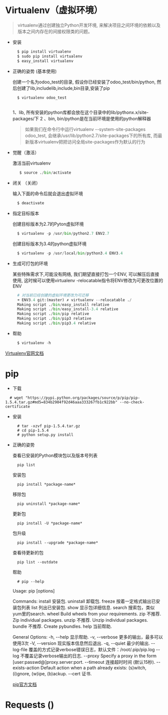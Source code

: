 # Virtualenv（虚拟环境）
  
  > virtualenv通过创建独立Python开发环境, 来解决项目之间环境的依赖以及版本之间内存在的间接权限类的问题。
  
  * 安装
  
    ```python
      $ pip install virtualenv
      $ sudo pip install virtualenv
      $ easy_install virtualenv
    ```
  
  * 正确的姿势 (基本使用)
  
    创建一个名为odoo_test的目录, 假设你已经安装了odoo_test/bin/python, 然后创建了lib,includelib,include,bin目录,安装了pip
    ```python
      $ virtualenv odoo_test 
      
    ```
      1、lib, 所有安装的python库都会放在这个目录中的lib/pythonx.x/site-packages/下
      2 、bin, bin/python是在当前环境是使用的python解释器
      > 如果我们在命令行中运行virtualenv --system-site-packages odoo_test, 会继承/usr/lib/python2.7/site-packages下的所有库, 而最新版本virtualenv把把访问全局site-packages作为默认的行为
  
  * 觉醒（激活）
  
    激活当前virtualenv
    ```python
       $ source ./bin/activate  
    ```
  
  * 闭关 （关闭）
  
    输入下面的命令后就会退出虚拟环境
    ```python
      $ deactivate
    ```
  * 指定目标版本
  
    创建目标版本为2.7的Pyton虚拟环境 
    ```python
      $ virtualenv -p /usr/bin/python2.7 ENV2.7
    ```
  
    创建目标版本为3.4的python虚拟环境
    ```python
      $ virtualenv -p /usr/local/bin/python3.4 ENV3.4
    ```
    
  * 生成可打包的环境
  
    某些特殊需求下,可能没有网络, 我们期望直接打包一个ENV, 可以解压后直接使用, 这时候可以使用virtualenv -relocatable指令将ENV修改为可更改位置的ENV

    ```python
      # 对当前已经创建的虚拟环境更改为可迁移
      ➜ ENV3.4 git:(master) ✗ virtualenv --relocatable ./
      Making script ./bin/easy_install relative
      Making script ./bin/easy_install-3.4 relative
      Making script ./bin/pip relative
      Making script ./bin/pip3 relative
      Making script ./bin/pip3.4 relative
    ```

  * 帮助
  
    ```python
      $ virtualenv -h
    ```
  [Virtualenv官网文档](http://virtualenv.readthedocs.org/)
  
# pip 

  * 下载
  ```
    # wget "https://pypi.python.org/packages/source/p/pip/pip-1.5.4.tar.gz#md5=834b2904f92d46aaa333267fb1c922bb" --no-check-certificate
  ```
  * 安装
    
    ```
      # tar -xzvf pip-1.5.4.tar.gz
      # cd pip-1.5.4
      # python setup.py install
    ```
    
  * 正确的姿势
    

    查看已安装的Python模块包以及版本号列表
    ```
      pip list
    ```
    
    安装包
    ```
      pip install *package-name*
    ```
    
    移除包
    ```
      pip uninstall *package-name*
    ```  
    更新包
    ```
      pip install -U *package-name*  
    ```
    包升级
    ```
      pip install --upgrade *package-name*  
    ```
    查看待更新的包
    ```
      pip list --outdate
    ```
    帮助
    ```
      # pip --help
    ```
    
    <p>
    Usage:   
        pip <command> [options]
       
    Commands:
        install                     安装包.
        uninstall                   卸载包.
        freeze                      按着一定格式输出已安装包列表
        list                        列出已安装包.
        show                        显示包详细信息.
        search                      搜索包，类似yum里的search.
        wheel                       Build wheels from your requirements.
        zip                         不推荐. Zip individual packages.
        unzip                       不推荐. Unzip individual packages.
        bundle                      不推荐. Create pybundles.
        help                        当前帮助.
       
      General Options:
        -h, --help                  显示帮助.
        -v, --verbose               更多的输出，最多可以使用3次
        -V, --version               现实版本信息然后退出.
        -q, --quiet                 最少的输出.
        --log-file <path>           覆盖的方式记录verbose错误日志，默认文件：/root/.pip/pip.log
        --log <path>                不覆盖记录verbose输出的日志.
        --proxy <proxy>             Specify a proxy in the form [user:passwd@]proxy.server:port.
        --timeout <sec>             连接超时时间 (默认15秒).
        --exists-action <action>    Default action when a path already exists: (s)witch, (i)gnore, (w)ipe, (b)ackup.
        --cert <path>               证书. 
    </p>
    
    [pip官方文档](https://pip.pypa.io/en/latest/installing/)
    
# Requests ()


# 
